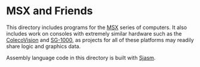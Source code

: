# MSX and Friends

This directory includes programs for the [MSX](https://en.wikipedia.org/wiki/MSX) series of computers. It also includes work on consoles with extremely similar hardware such as the [ColecoVision](https://en.wikipedia.org/wiki/ColecoVision) and [SG-1000](https://en.wikipedia.org/wiki/SG-1000), as projects for all of these platforms may readily share logic and graphics data.

Assembly language code in this directory is built with [Sjasm](https://github.com/Konamiman/Sjasm/tree/master).
